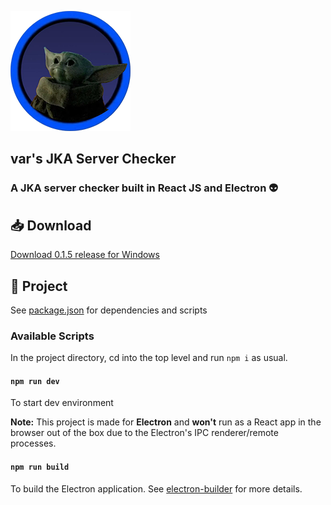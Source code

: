 ![image](https://github.com/arktosdesign/vars-jka-server-checker/blob/master/public/logo192.png?raw=true)

## var's JKA Server Checker
### A JKA server checker built in React JS and Electron 👽

## 📥 Download
[Download 0.1.5 release for Windows](https://github.com/arktosdesign/vars-jka-server-checker/blob/master/release/Vars%20JKA%20Server%20Checker%20Setup%200.1.5.exe)

## 📜 Project

See [package.json](https://github.com/arktosdesign/vars-jka-server-checker/blob/master/package.json) for dependencies and scripts

### Available Scripts

In the project directory, cd into the top level and run `npm i` as usual.

#### `npm run dev`
To start dev environment

**Note:** This project is made for **Electron** and **won't** run as a React app in the browser out of the box due to the Electron's IPC renderer/remote processes.

#### `npm run build`
To build the Electron application. See [electron-builder](https://github.com/electron-userland/electron-builder) for more details.
